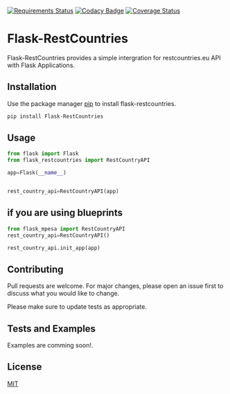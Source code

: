 [![Requirements Status](https://requires.io/github/allansifuna/Flask-RestCountries/requirements.svg?branch=main)](https://requires.io/github/allansifuna/Flask-RestCountries/requirements/?branch=main)
[![Codacy Badge](https://api.codacy.com/project/badge/Grade/95668732c0014077abf06e7826c1becf)](https://www.codacy.com/manual/allansifuna/Flask-RestCountries?utm_source=github.com&amp;utm_medium=referral&amp;utm_content=allansifuna/Flask-RestCountries&amp;utm_campaign=Badge_Grade)
[![Coverage Status](https://coveralls.io/repos/github/allansifuna/Flask-RestCountries/badge.svg?branch=main)](https://coveralls.io/github/allansifuna/Flask-RestCountries?branch=main)

# Flask-RestCountries
Flask-RestCountries provides a simple intergration for restcountries.eu API with Flask Applications.

## Installation

Use the package manager [pip](https://pip.pypa.io/en/stable/) to install flask-restcountries.

```bash
pip install Flask-RestCountries
```

## Usage

```python
from flask import Flask
from flask_restcountries import RestCountryAPI

app=Flask(__name__)


rest_country_api=RestCountryAPI(app)
```


## if you are using blueprints
```python
from flask_mpesa import RestCountryAPI
rest_country_api=RestCountryAPI()

rest_country_api.init_app(app)
```
## Contributing
Pull requests are welcome. For major changes, please open an issue first to discuss what you would like to change.

Please make sure to update tests as appropriate.
## Tests and Examples

Examples are comming soon!.
## License
[MIT](https://github.com/allansifuna/Flask-Mpesa/blob/main/LICENSE)
